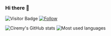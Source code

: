### Hi there 👋

![Visitor Badge](https://visitor-badge.laobi.icu/badge?page_id=Ciremy.Ciremy)
[![Follow](https://img.shields.io/github/followers/Ciremy?label=Follow&style=social)](https://github.com/Ciremy)

![Ciremy's GitHub stats](https://github-readme-stats.vercel.app/api?username=Ciremy&count_private=true&show_icons=true&theme=radical)
![Most used languages](https://github-readme-stats-eight-theta.vercel.app/api/top-langs/?username=Ciremy&layout=compact&langs_count=8&theme=radical&count_private=true)
